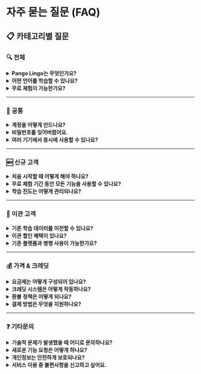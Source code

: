 # 자주 묻는 질문 (FAQ)

## 📋 카테고리별 질문

### 🔍 전체

<details>
<summary><strong>Pango Lingo는 무엇인가요?</strong></summary>

Pango Lingo는 AI 기반 언어 학습 플랫폼으로, 개인 맞춤형 학습 경험을 제공합니다.

</details>

<details>
<summary><strong>어떤 언어를 학습할 수 있나요?</strong></summary>

현재 영어, 일본어, 중국어, 스페인어 등 다양한 언어를 지원하고 있습니다.

</details>

<details>
<summary><strong>무료 체험이 가능한가요?</strong></summary>

네, 7일 무료 체험을 제공하고 있습니다. 회원가입 후 바로 이용하실 수 있습니다.

</details>

---

### 👥 공통

<details>
<summary><strong>계정을 어떻게 만드나요?</strong></summary>

홈페이지 우상단의 '회원가입' 버튼을 클릭하여 이메일 또는 소셜 로그인으로 가입할 수 있습니다.

</details>

<details>
<summary><strong>비밀번호를 잊어버렸어요.</strong></summary>

로그인 페이지에서 '비밀번호 찾기'를 클릭하여 등록된 이메일로 재설정 링크를 받으실 수 있습니다.

</details>

<details>
<summary><strong>여러 기기에서 동시에 사용할 수 있나요?</strong></summary>

네, 하나의 계정으로 여러 기기에서 동기화하여 사용하실 수 있습니다.

</details>

---

### 🆕 신규 고객

<details>
<summary><strong>처음 시작할 때 어떻게 해야 하나요?</strong></summary>

회원가입 후 레벨 테스트를 통해 본인의 수준을 확인하고, 맞춤형 학습 계획을 받으실 수 있습니다.

</details>

<details>
<summary><strong>무료 체험 기간 동안 모든 기능을 사용할 수 있나요?</strong></summary>

네, 7일 무료 체험 기간 동안 모든 프리미엄 기능을 제한 없이 이용하실 수 있습니다.

</details>

<details>
<summary><strong>학습 진도는 어떻게 관리되나요?</strong></summary>

AI가 학습 패턴을 분석하여 개인별 최적의 학습 속도와 난이도를 자동으로 조정합니다.

</details>

---

### 🔄 이관 고객

<details>
<summary><strong>기존 학습 데이터를 이전할 수 있나요?</strong></summary>

다른 플랫폼에서의 학습 기록은 직접 이전되지 않지만, 레벨 테스트를 통해 현재 수준을 정확히 측정할 수 있습니다.

</details>

<details>
<summary><strong>이관 할인 혜택이 있나요?</strong></summary>

다른 언어 학습 플랫폼에서 이관하시는 고객을 위한 특별 할인 혜택을 제공하고 있습니다. 고객센터로 문의해 주세요.

</details>

<details>
<summary><strong>기존 플랫폼과 병행 사용이 가능한가요?</strong></summary>

네, 다른 플랫폼과 함께 사용하시면서 Pango Lingo의 차별화된 기능을 경험해보실 수 있습니다.

</details>

---

### 💰 가격 & 크레딧

<details>
<summary><strong>요금제는 어떻게 구성되어 있나요?</strong></summary>

월간 구독, 연간 구독, 평생 이용권 등 다양한 요금제를 제공합니다. 연간 구독 시 월 요금 대비 30% 할인 혜택이 있습니다.

</details>

<details>
<summary><strong>크레딧 시스템은 어떻게 작동하나요?</strong></summary>

AI 튜터와의 대화, 발음 교정, 작문 첨삭 등의 프리미엄 기능 이용 시 크레딧이 차감됩니다. 구독자는 매월 일정량의 크레딧이 자동 충전됩니다.

</details>

<details>
<summary><strong>환불 정책은 어떻게 되나요?</strong></summary>

구독 시작 후 14일 이내 100% 환불이 가능합니다. 단, 크레딧을 일정량 이상 사용한 경우 환불이 제한될 수 있습니다.

</details>

<details>
<summary><strong>결제 방법은 무엇을 지원하나요?</strong></summary>

신용카드, 체크카드, 페이팔, 카카오페이, 네이버페이 등 다양한 결제 수단을 지원합니다.

</details>

---

### ❓ 기타문의

<details>
<summary><strong>기술적 문제가 발생했을 때 어디로 문의하나요?</strong></summary>

앱 내 고객센터 또는 이메일(support@pangolingo.com)로 문의하시면 24시간 이내 답변드립니다.

</details>

<details>
<summary><strong>새로운 기능 요청은 어떻게 하나요?</strong></summary>

앱 내 피드백 기능을 통해 제안해주시거나, 커뮤니티 게시판에 의견을 남겨주세요. 많은 사용자가 원하는 기능부터 우선 개발합니다.

</details>

<details>
<summary><strong>개인정보는 안전하게 보호되나요?</strong></summary>

네, 모든 개인정보는 암호화되어 저장되며, GDPR 및 국내 개인정보보호법을 준수합니다. 자세한 내용은 개인정보처리방침을 참고해주세요.

</details>

<details>
<summary><strong>서비스 이용 중 불편사항을 신고하고 싶어요.</strong></summary>

고객센터(support@pangolingo.com) 또는 앱 내 신고 기능을 이용해주세요. 신속하게 검토 후 조치하겠습니다.

</details>
